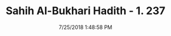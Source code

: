 ---
title        : "Sahih Al-Bukhari Hadith - 1. 237"
date         : 7/25/2018 1:48:58 PM
draft        : false
type         : "hadith"
layout       : "hadith"
BookCode     : "SHB"
VolumeNumber : "1"
HadithNumber : "237"
categories  :  ["Ablution-Impure things falling in foodstuffs and water"]
tags  :  ["Maimuna"]
---